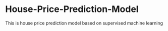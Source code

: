# House-Price-Prediction-Model
This is house price prediction model based on supervised machine learning
